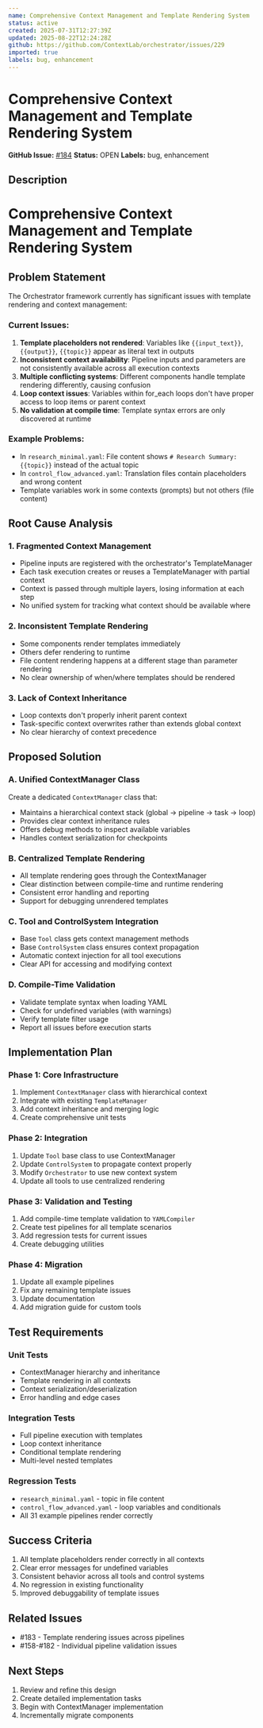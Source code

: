 ```yaml
---
name: Comprehensive Context Management and Template Rendering System
status: active
created: 2025-07-31T12:27:39Z
updated: 2025-08-22T12:24:28Z
github: https://github.com/ContextLab/orchestrator/issues/229
imported: true
labels: bug, enhancement
---
```


# Comprehensive Context Management and Template Rendering System

**GitHub Issue:** [#184](https://github.com/ContextLab/orchestrator/issues/184)
**Status:** OPEN
**Labels:** bug, enhancement

## Description

# Comprehensive Context Management and Template Rendering System

## Problem Statement

The Orchestrator framework currently has significant issues with template rendering and context management:

### Current Issues:
1. **Template placeholders not rendered**: Variables like `{{input_text}}`, `{{output}}`, `{{topic}}` appear as literal text in outputs
2. **Inconsistent context availability**: Pipeline inputs and parameters are not consistently available across all execution contexts
3. **Multiple conflicting systems**: Different components handle template rendering differently, causing confusion
4. **Loop context issues**: Variables within for_each loops don't have proper access to loop items or parent context
5. **No validation at compile time**: Template syntax errors are only discovered at runtime

### Example Problems:
- In `research_minimal.yaml`: File content shows `# Research Summary: {{topic}}` instead of the actual topic
- In `control_flow_advanced.yaml`: Translation files contain placeholders and wrong content
- Template variables work in some contexts (prompts) but not others (file content)

## Root Cause Analysis

### 1. Fragmented Context Management
- Pipeline inputs are registered with the orchestrator's TemplateManager
- Each task execution creates or reuses a TemplateManager with partial context
- Context is passed through multiple layers, losing information at each step
- No unified system for tracking what context should be available where

### 2. Inconsistent Template Rendering
- Some components render templates immediately
- Others defer rendering to runtime
- File content rendering happens at a different stage than parameter rendering
- No clear ownership of when/where templates should be rendered

### 3. Lack of Context Inheritance
- Loop contexts don't properly inherit parent context
- Task-specific context overwrites rather than extends global context
- No clear hierarchy of context precedence

## Proposed Solution

### A. Unified ContextManager Class
Create a dedicated `ContextManager` class that:
- Maintains a hierarchical context stack (global → pipeline → task → loop)
- Provides clear context inheritance rules
- Offers debug methods to inspect available variables
- Handles context serialization for checkpoints

### B. Centralized Template Rendering
- All template rendering goes through the ContextManager
- Clear distinction between compile-time and runtime rendering
- Consistent error handling and reporting
- Support for debugging unrendered templates

### C. Tool and ControlSystem Integration
- Base `Tool` class gets context management methods
- Base `ControlSystem` class ensures context propagation
- Automatic context injection for all tool executions
- Clear API for accessing and modifying context

### D. Compile-Time Validation
- Validate template syntax when loading YAML
- Check for undefined variables (with warnings)
- Verify template filter usage
- Report all issues before execution starts

## Implementation Plan

### Phase 1: Core Infrastructure
1. Implement `ContextManager` class with hierarchical context
2. Integrate with existing `TemplateManager` 
3. Add context inheritance and merging logic
4. Create comprehensive unit tests

### Phase 2: Integration
1. Update `Tool` base class to use ContextManager
2. Update `ControlSystem` to propagate context properly
3. Modify `Orchestrator` to use new context system
4. Update all tools to use centralized rendering

### Phase 3: Validation and Testing
1. Add compile-time template validation to `YAMLCompiler`
2. Create test pipelines for all template scenarios
3. Add regression tests for current issues
4. Create debugging utilities

### Phase 4: Migration
1. Update all example pipelines
2. Fix any remaining template issues
3. Update documentation
4. Add migration guide for custom tools

## Test Requirements

### Unit Tests
- ContextManager hierarchy and inheritance
- Template rendering in all contexts
- Context serialization/deserialization
- Error handling and edge cases

### Integration Tests
- Full pipeline execution with templates
- Loop context inheritance
- Conditional template rendering
- Multi-level nested templates

### Regression Tests
- `research_minimal.yaml` - topic in file content
- `control_flow_advanced.yaml` - loop variables and conditionals
- All 31 example pipelines render correctly

## Success Criteria
1. All template placeholders render correctly in all contexts
2. Clear error messages for undefined variables
3. Consistent behavior across all tools and control systems
4. No regression in existing functionality
5. Improved debuggability of template issues

## Related Issues
- #183 - Template rendering issues across pipelines
- #158-#182 - Individual pipeline validation issues

## Next Steps
1. Review and refine this design
2. Create detailed implementation tasks
3. Begin with ContextManager implementation
4. Incrementally migrate components